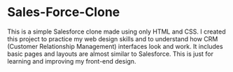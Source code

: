 # Sales-Force-Clone
This is a simple Salesforce clone made using only HTML and CSS. I created this project to practice my web design skills and to understand how CRM (Customer Relationship Management) interfaces look and work. It includes basic pages and layouts  are almost similar to Salesforce. This is just for learning and improving my front-end design.
